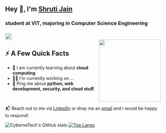<h2>Hey 👋, I'm <a href="https://www.linkedin.com/in/shruti-j-08a399196/">Shruti Jain</a></h2>
<h3>student at VIT, majoring in Computer Science Engineering<h3>
<a href="https://www.instagram.com/shru.tiff/">
  <img align="left" alt="Instagram" width="22px" src="https://cdn.jsdelivr.net/npm/simple-icons@v3/icons/instagram.svg" />
</a>
<br /> 
<img align="right" src="https://media1.tenor.com/images/0d1329f5ff7d31712e3d12ce160df6ec/tenor.gif" height="200"/>
<h2>⚡️ A Few Quick Facts</h2>
<ul>
<li>🧐 I am currently learning about <strong>cloud computing</strong></li>
<li>👨‍💻 I’m currently working on ...</li>
<!-- <li>👯 I’m looking to collaborate on ...</li> -->
<li>💬 Ping me about <strong>python, web development, security, and cloud stuff</strong>.</li>
<!--<li>📙 Check out my <a href="">resume</a>.</li> -->
</ul>
<br/>

📬 Reach out to me via [LinkedIn](https://www.linkedin.com/in/shruti-j-08a399196/) or drop me an [email](mailto:sh2000.cool.j@gmail.com) and I would be happy to respond! <br/>

![CyberneTech's GitHub stats](https://github-readme-stats.vercel.app/api?username=CyberneTech&count_private=true&show_icons=true&theme=tokyonight)
[![Top Langs](https://github-readme-stats.vercel.app/api/top-langs/?username=CyberneTech&layout=compact)](https://github.com/CyberneTech/github-readme-stats)

